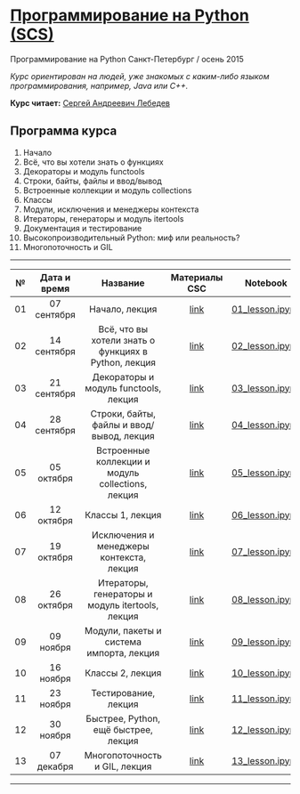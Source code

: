 # [Программирование на Python (SCS)](https://compscicenter.ru/courses/python/2015-autumn/classes/)

Программирование на Python
Санкт-Петербург / осень 2015

_Курс ориентирован на людей, уже знакомых с каким-либо языком программирования, например, Java или C++._

**Курс читает:** [Сергей Андреевич Лебедев](https://compscicenter.ru/teachers/480/)  

## Программа курса
1. Начало
2. Всё, что вы хотели знать о функциях
3. Декораторы и модуль functools
4. Строки, байты, файлы и ввод/вывод
5. Встроенные коллекции и модуль collections
6. Классы
7. Модули, исключения и менеджеры контекста
8. Итераторы, генераторы и модуль itertools
9. Документация и тестирование
10. Высокопроизводительный Python: миф или реальность?
11. Многопоточность и GIL

---
|№|Дата и время|Название|Материалы CSC|Notebook|
|:--:|:-----------:|:----------------------------------------------------:|:--------:|:---------------------------------:|
|01|07 сентября|Начало, лекция|[link](https://compscicenter.ru/courses/python/2015-autumn/classes/1364/) |[01_lesson.ipynb](01_lesson.ipynb)|
|02|14 сентября|Всё, что вы хотели знать о функциях в Python, лекция|[link](https://compscicenter.ru/courses/python/2015-autumn/classes/1386/) |[02_lesson.ipynb](02_lesson.ipynb)|
|03|21 сентября|Декораторы и модуль functools, лекция|[link](https://compscicenter.ru/courses/python/2015-autumn/classes/1387/) |[03_lesson.ipynb](03_lesson.ipynb)|
|04|28 сентября|Строки, байты, файлы и ввод/вывод, лекция|[link](https://compscicenter.ru/courses/python/2015-autumn/classes/1388/) |[04_lesson.ipynb](04_lesson.ipynb)|
|05|05 октября|Встроенные коллекции и модуль collections, лекция|[link](https://compscicenter.ru/courses/python/2015-autumn/classes/1476/) |[05_lesson.ipynb](05_lesson.ipynb)|
|06|12 октября|Классы 1, лекция|[link](https://compscicenter.ru/courses/python/2015-autumn/classes/1477/) |[06_lesson.ipynb](06_lesson.ipynb)|
|07|19 октября|Исключения и менеджеры контекста, лекция|[link](https://compscicenter.ru/courses/python/2015-autumn/classes/1520/) |[07_lesson.ipynb](07_lesson.ipynb)|
|08|26 октября|Итераторы, генераторы и модуль itertools, лекция|[link](https://compscicenter.ru/courses/python/2015-autumn/classes/1542/) |[08_lesson.ipynb](08_lesson.ipynb)|
|09|09 ноября|Модули, пакеты и система импорта, лекция|[link](https://compscicenter.ru/courses/python/2015-autumn/classes/1556/) |[09_lesson.ipynb](09_lesson.ipynb)|
|10|16 ноября|Классы 2, лекция|[link](https://compscicenter.ru/courses/python/2015-autumn/classes/1559/) |[10_lesson.ipynb](10_lesson.ipynb)|
|11|23 ноября|Тестирование, лекция|[link](https://compscicenter.ru/courses/python/2015-autumn/classes/1560/) |[11_lesson.ipynb](11_lesson.ipynb)|
|12|30 ноября|Быстрее, Python, ещё быстрее, лекция|[link](https://compscicenter.ru/courses/python/2015-autumn/classes/1561/) |[12_lesson.ipynb](12_lesson.ipynb)|
|13|07 декабря|Многопоточность и GIL, лекция|[link](https://compscicenter.ru/courses/python/2015-autumn/classes/1562/) |[13_lesson.ipynb](13_lesson.ipynb)|
---